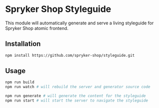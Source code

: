 # Spryker Shop Styleguide

This module will automatically generate and serve a living styleguide for Spryker Shop atomic frontend.

## Installation

```bash
npm install https://github.com/spryker-shop/styleguide.git
```

## Usage

```bash
npm run build
npm run watch # will rebuild the server and generator source code

npm run generate # will generate the content for the styleguide
npm run start # will start the server to navigate the styleguide
```
